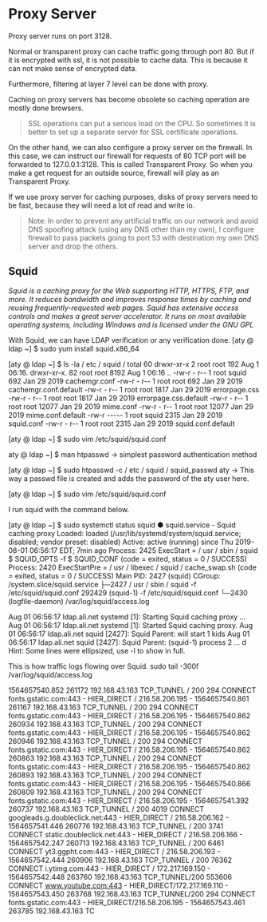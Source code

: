# Proxy Server



Proxy server runs on port 3128.

Normal or transparent proxy can cache traffic going through port 80. But if it is encrypted with ssl, it is not possible to cache data. This is because it can not make sense of encrypted data. 

Furthermore, filtering at layer 7 level can be done with proxy.

Caching on proxy servers has become obsolete so caching operation are mostly done browsers.

> SSL operations can put a serious load on the CPU. So sometimes it is better to set up  a separate server for SSL certificate operations.

On the other hand, we can also configure a proxy server on the firewall. In this case, we can instruct our firewall  for requests of 80 TCP port will be forwarded to 127.0.0.1:3128.  This is called Transparent Proxy. So when you make a get request for an outside source, firewall will play as an Transparent Proxy.

If we use proxy server for caching purposes, disks of proxy servers need to be fast, because they will need a lot of read and write io.

> Note: In order to prevent any artificial traffic on our network and avoid DNS spoofing attack (using any DNS other than my own), I configure firewall to pass packets going to port 53 with destination my own DNS server and drop the others.


## Squid

*Squid is a caching proxy for the Web supporting HTTP, HTTPS, FTP, and more. It reduces bandwidth and improves response times by caching and reusing frequently-requested web pages. Squid has extensive access controls and makes a great server accelerator. It runs on most available operating systems, including Windows and is licensed under the GNU GPL*

With Squid, we can have LDAP verification or any verification done.
[aty @ ldap ~] $ sudo yum install squid.x86_64

[aty @ ldap ~] $ ls -la / etc / squid /
total 60
drwxr-xr-x 2 root root 192 Aug 1 06:16.
drwxr-xr-x. 82 root root 8192 Aug 1 06:16 ..
-rw-r - r-- 1 root squid 692 Jan 29 2019 cachemgr.conf
-rw-r - r-- 1 root root 692 Jan 29 2019 cachemgr.conf.default
-rw-r - r-- 1 root root 1817 Jan 29 2019 errorpage.css
-rw-r - r-- 1 root root 1817 Jan 29 2019 errorpage.css.default
-rw-r - r-- 1 root root 12077 Jan 29 2019 mime.conf
-rw-r - r-- 1 root root 12077 Jan 29 2019 mime.conf.default
-rw-r ----- 1 root squid 2315 Jan 29 2019 squid.conf
-rw-r - r-- 1 root root 2315 Jan 29 2019 squid.conf.default

[aty @ ldap ~] $ sudo vim /etc/squid/squid.conf

aty @ ldap ~] $ man htpasswd -> simplest password authentication method

[aty @ ldap ~] $ sudo htpasswd -c / etc / squid / squid_passwd aty -> This way a passwd file is created and adds the password of the aty user here.

[aty @ ldap ~] $ sudo vim /etc/squid/squid.conf

I run squid with the command below.

[aty @ ldap ~] $ sudo systemctl status squid
● squid.service - Squid caching proxy
   Loaded: loaded (/usr/lib/systemd/system/squid.service; disabled; vendor preset: disabled)
   Active: active (running) since Thu 2019-08-01 06:56:17 EDT; 7min ago
  Process: 2425 ExecStart = / usr / sbin / squid $ SQUID_OPTS -f $ SQUID_CONF (code = exited, status = 0 / SUCCESS)
  Process: 2420 ExecStartPre = / usr / libexec / squid / cache_swap.sh (code = exited, status = 0 / SUCCESS)
 Main PID: 2427 (squid)
   CGroup: /system.slice/squid.service
           ├─2427 / usr / sbin / squid -f /etc/squid/squid.conf
           292429 (squid-1) -f /etc/squid/squid.conf
           └─2430 (logfile-daemon) /var/log/squid/access.log

Aug 01 06:56:17 ldap.ali.net systemd [1]: Starting Squid caching proxy ...
Aug 01 06:56:17 ldap.ali.net systemd [1]: Started Squid caching proxy.
Aug 01 06:56:17 ldap.ali.net squid [2427]: Squid Parent: will start 1 kids
Aug 01 06:56:17 ldap.ali.net squid [2427]: Squid Parent: (squid-1) process 2 ... d
Hint: Some lines were ellipsized, use -l to show in full.

This is how traffic logs flowing over Squid.
sudo tail -300f /var/log/squid/access.log

1564657540.852 261172 192.168.43.163 TCP_TUNNEL / 200 294 CONNECT fonts.gstatic.com:443 - HIER_DIRECT / 216.58.206.195 -
1564657540.861 261167 192.168.43.163 TCP_TUNNEL / 200 294 CONNECT fonts.gstatic.com:443 - HIER_DIRECT / 216.58.206.195 -
1564657540.862 260934 192.168.43.163 TCP_TUNNEL / 200 294 CONNECT fonts.gstatic.com:443 - HIER_DIRECT / 216.58.206.195 -
1564657540.862 260946 192.168.43.163 TCP_TUNNEL / 200 294 CONNECT fonts.gstatic.com:443 - HIER_DIRECT / 216.58.206.195 -
1564657540.862 260863 192.168.43.163 TCP_TUNNEL / 200 294 CONNECT fonts.gstatic.com:443 - HIER_DIRECT / 216.58.206.195 -
1564657540.862 260893 192.168.43.163 TCP_TUNNEL / 200 294 CONNECT fonts.gstatic.com:443 - HIER_DIRECT / 216.58.206.195 -
1564657540.866 260809 192.168.43.163 TCP_TUNNEL / 200 294 CONNECT fonts.gstatic.com:443 - HIER_DIRECT / 216.58.206.195 -
1564657541.392 260737 192.168.43.163 TCP_TUNNEL / 200 4019 CONNECT googleads.g.doubleclick.net:443 - HIER_DIRECT / 216.58.206.162 -
1564657541.446 260776 192.168.43.163 TCP_TUNNEL / 200 3741 CONNECT static.doubleclick.net:443 - HIER_DIRECT / 216.58.206.166 -
1564657542.247 260713 192.168.43.163 TCP_TUNNEL / 200 6461 CONNECT yt3.ggpht.com:443 - HIER_DIRECT / 216.58.206.193 -
1564657542.444 260906 192.168.43.163 TCP_TUNNEL / 200 76362 CONNECT i.ytimg.com:443 - HIER_DIRECT / 172.217.169.150 -
1564657542.448 263760 192.168.43.163 TCP_TUNNEL/200 553606 CONNECT www.youtube.com:443 - HIER_DIRECT/172.217.169.110 -
1564657543.450 263768 192.168.43.163 TCP_TUNNEL/200 294 CONNECT fonts.gstatic.com:443 - HIER_DIRECT/216.58.206.195 -
1564657543.461 263785 192.168.43.163 TC
